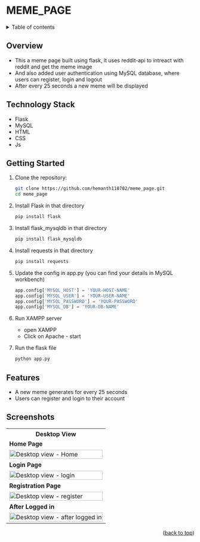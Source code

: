<div id="top"></div>

# MEME_PAGE

<details>
<summary>Table of contents</summary>

-   [Overview](#overview)
-   [Technology Stack](#technology-stack)
-   [Getting Started](#getting-started)
-   [Features](#features)
-   [Screenshots](#screenshots)

</details>

## Overview

- This a meme page built using flask, it uses reddit-api to intreact with reddit and get the meme image
- And also added user authentication using MySQL database, where users can register, login and logout
- After every 25 seconds a new meme will be displayed

## Technology Stack

- Flask
- MySQL
- HTML
- CSS
- Js

## Getting Started

1. Clone the repository:
   ```bash
   git clone https://github.com/hemanth110702/meme_page.git
   cd meme_page
   ```

2. Install Flask in that directory
   ```bash
   pip install flask
   ```

3. Install flask_mysqldb in that directory
   ```bash
   pip install flask_mysqldb
   ```

4. Install requests in that directory
   ```bash
   pip install requests
   ```

5. Update the config in app.py (you can find your details in MySQL workbench)

    ```python
    app.config['MYSQL_HOST'] = 'YOUR-HOST-NAME'
    app.config['MYSQL_USER'] = 'YOUR-USER-NAME'
    app.config['MYSQL_PASSWORD'] = 'YOUR-PASSWORD'
    app.config['MYSQL_DB'] = 'YOUR-DB-NAME'
    ```

6. Run XAMPP server
    - open XAMPP
    - Click on Apache - start

7. Run the flask file
    ```bash
    python app.py
    ```

## Features

- A new meme generates for every 25 seconds
- Users can register and login to their account

## Screenshots

<table>
    <tr>
        <th>Desktop View</th>
    </tr>
    <tr>
      <td style="text-align: left;font-weight: bold;">
      Home Page
      </td>
    </tr>
    <tr>
        <td>
            <img src="https://github.com/hemanth110702/meme_page/assets/89832451/d7f23e15-e911-40d7-8bdd-d71cea59303f" width="100%" title="Desktop view - Home"/>
        </td>
    </tr>
    <tr>
      <td style="text-align: left;font-weight: bold;">
      Login Page
      </td>
    </tr>
    <tr>
        <td>
            <img src="https://github.com/hemanth110702/meme_page/assets/89832451/a92cc6a3-b901-4694-ac10-8ea75e9d02f8" width="100%" title="Desktop view - login"/>
        </td>
    </tr>
    <tr>
      <td style="text-align: left;font-weight: bold;">
      Registration Page
      </td>
    </tr>
    <tr>
        <td>
            <img src="https://github.com/hemanth110702/meme_page/assets/89832451/1b617102-1ff2-486d-9944-e0be4c082b9a" width="100%" title="Desktop view - register"/>
        </td>
    </tr>
    <tr>
      <td style="text-align: left;font-weight: bold;">
      After Logged in
      </td>
    </tr>
    <tr>
        <td>
            <img src="https://github.com/hemanth110702/meme_page/assets/89832451/a7cae16d-2942-4024-8d57-82e9d710f6bc" width="100%" title="Desktop view - after logged in"/>
        </td>
    </tr>
</table>

<p align="right">(<a href="#top">back to top</a>)</p>
